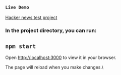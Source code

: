 ### `Live Demo`
[Hacker news test project](https://hacker-news-test-project.vercel.app/)

### In the project directory, you can run:
## `npm start` 

Open [http://localhost:3000](http://localhost:3000) to view it in your browser.

The page will reload when you make changes.\

